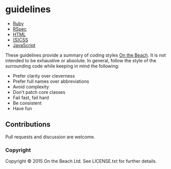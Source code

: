 # guidelines

* [Ruby](/ruby.rb)
* [RSpec](/RSpec.md)
* [HTML](/html.md)
* [(S)CSS](/scss.md)
* [JavaScript](/javascript.md)

These guidelines provide a summary of coding styles [On the Beach](https://www.onthebeach.co.uk). It is not intended to be exhaustive or absolute.  In general, follow the style of the surrounding code while keeping in mind the following:

* Prefer clarity over cleverness
* Prefer full names over abbreviations
* Avoid complexity
* Don't patch core classes
* Fail fast, fail hard
* Be consistent
* Have fun

## Contributions

Pull requests and discussion are welcome.

### Copyright

Copyright &copy; 2015 On the Beach Ltd. See LICENSE.txt for
further details.
